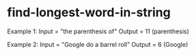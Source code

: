 # find-longest-word-in-string

Example 1:
Input = "the parenthesis of"
Output = 11 (parenthesis)

Example 2:
Input = "Google do a barrel roll"
Output = 6 (Google)
